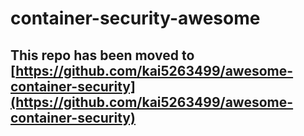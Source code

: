 # container-security-awesome

## This repo has been moved to [https://github.com/kai5263499/awesome-container-security](https://github.com/kai5263499/awesome-container-security)
